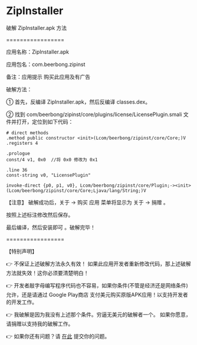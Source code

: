 # ZipInstaller
破解 ZipInstaller.apk 方法

=================

应用名称：ZipInstaller.apk

应用包名：com.beerbong.zipinst

备注：应用提示 购买此应用及有广告

破解方法：

① 首先，反编译 ZipInstaller.apk，然后反编译 classes.dex。

② 找到 com/beerbong/zipinst/core/plugins/license/LicensePlugin.smali 文件并打开，定位到如下代码：

	# direct methods
	.method public constructor <init>(Lcom/beerbong/zipinst/core/Core;)V
    .registers 4

    .prologue
    const/4 v1, 0x0  //将 0x0 修改为 0x1

    .line 36
    const-string v0, "LicensePlugin"

    invoke-direct {p0, p1, v0}, Lcom/beerbong/zipinst/core/Plugin;-><init>(Lcom/beerbong/zipinst/core/Core;Ljava/lang/String;)V


【注意】 破解成功后，关于 → 购买 应用 菜单将显示为 关于 → 捐赠 。


按照上述标注修改然后保存。

最后编译，然后安装即可 。破解完毕！

=================

【特别声明】

👉 不保证上述破解方法永久有效！ 
如果此应用开发者重新修改代码，那上述破解方法就失效！这你必须要清楚明白！

👉 开发者敲字母编写程序代码也不容易，如果你条件(不管是经济还是网络条件)允许，还是请通过 Google Play商店 支付美元购买原版APK应用！以支持开发者的开发工作。

👉 我破解是因为我没有上述那个条件。穷逼无美元的破解者一个。 如果你愿意，请捐赠以支持我的破解工作。

👉 如果你还有问题？请 <a href=https://github.com/APK-Patched/ZipInstaller/issues>在此</a> 提交你的问题。
